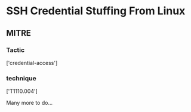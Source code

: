 # SSH Credential Stuffing From Linux

## MITRE

### Tactic
['credential-access']

### technique
['T1110.004']

Many more to do...
